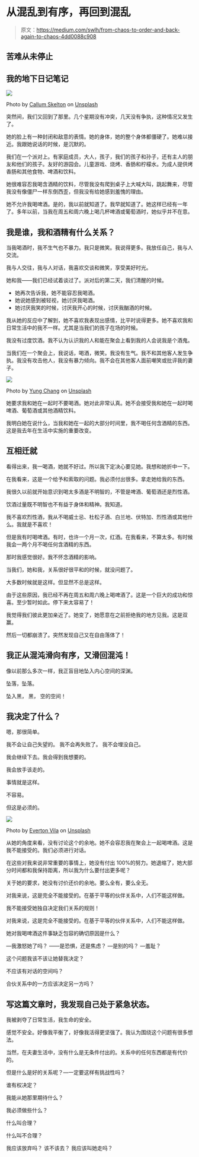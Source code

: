 # 从混乱到有序，再回到混乱

> 原文：<https://medium.com/swlh/from-chaos-to-order-and-back-again-to-chaos-4dd0088c908>

## 苦难从未停止

## 我的地下日记笔记

![](img/fd84806305cde4ec7f14ed4b55f6fc14.png)

Photo by [Callum Skelton](https://unsplash.com/@callumskelton?utm_source=medium&utm_medium=referral) on [Unsplash](https://unsplash.com?utm_source=medium&utm_medium=referral)

突然间，我们又回到了那里。几个星期没有冲突，几天没有争执，这种情况又发生了。

她的脸上有一种封闭和敌意的表情。她的身体，她的整个身体都僵硬了。她难以接近。我跟她说话的时候，是沉默的。

我们在一个派对上。有家庭成员，大人，孩子，我们的孩子和孙子，还有主人的朋友和他们的孩子。友好的游园会。儿童游戏、烧烤、香肠和柠檬水。为成人提供烤香肠和其他食物、啤酒和饮料。

她很难容忍我喝含酒精的饮料，尽管我没有爬到桌子上大喊大叫，跳起舞来，尽管我没有像僵尸一样东倒西歪，但我没有给她感到羞愧的理由。

她不允许我喝啤酒。是的，我以前就知道了。我早就知道了。她这样已经有一年了。多年以前，当我在周五和周六晚上喝几杯啤酒或葡萄酒时，她似乎并不在意。

## 我是谁，我和酒精有什么关系？

当我喝酒时，我不生气也不暴力。我只是微笑。我说得更多。我放任自己，我与人交流。

我与人交往，我与人对话，我喜欢交谈和微笑，享受美好时光。

她和我——我们已经试着谈过了。派对后的第二天，我们清醒的时候。

*   她再次告诉我，她不能容忍我喝酒。
*   她说她感到被轻视，她讨厌我喝酒。
*   她讨厌我笑的时候，讨厌我开心的时候，讨厌我酗酒的时候。

我从她的反应中了解到，她不喜欢我表现出感情，比平时说得更多。她不喜欢我和日常生活中的我不一样。尤其是当我们的孩子在场的时候。

我没有过度饮酒。我不认为认识我的人和能在聚会上看到我的人会说我是个酒鬼。

当我们在一个聚会上，我说话，喝酒，微笑。我没有生气。我不和其他客人发生争执。我没有攻击他人，我没有暴力倾向。我不会在其他客人面前嘲笑或批评我的妻子。

![](img/6a5bb68e26f6864cddf9b1cd772f4b4a.png)

Photo by [Yung Chang](https://unsplash.com/@yungnoma?utm_source=medium&utm_medium=referral) on [Unsplash](https://unsplash.com?utm_source=medium&utm_medium=referral)

她要求我和她在一起时不要喝酒。她对此非常认真。她不会接受我和她在一起时喝啤酒、葡萄酒或其他酒精饮料。

我明白她在说什么，当我和她在一起的大部分时间里，我不喝任何含酒精的东西。这是我去年在生活中实施的重要改变。

## 互相迁就

看得出来，我一喝酒，她就不好过。所以我下定决心要见她。我想和她折中一下。

在我看来，这是一个给予和索取的问题。我必须付出很多。拿走她给我的东西。

我很久以前就开始意识到喝太多酒是不明智的，不管是啤酒、葡萄酒还是烈性酒。

饮酒过量既不明智也不有益于身体和精神。我知道。

我不喜欢烈性酒，我从不喝威士忌、杜松子酒、白兰地、伏特加、烈性酒或其他什么。我就是不喜欢！

但是我有时喝啤酒。有时，也许一个月一次，红酒。在我看来，不算太多。有时候我会一两个月不喝任何含酒精的东西。

那时我感觉很好。我不怀念酒精的影响。

当我们，她和我，关系很好很平和的时候，就没问题了。

大多数时候就是这样。但显然不总是这样。

由于这些原因，我已经不再在周五和周六晚上喝啤酒了。这是一个巨大的成功和惊喜。至少暂时如此。停下来太容易了！

我觉得我们彼此更加亲近了。她变了，她愿意在之前拒绝我的地方见我。这是双赢。

然后一切都崩溃了。突然发现自己又在自由落体了！

## 我正从混沌滑向有序，又滑回混沌！

像以前那么多次一样，我正盲目地坠入内心空间的深渊。

坠落，坠落。

坠入黑，
黑，
空的空间！

## 我决定了什么？

嗯，那很简单。

我不会让自己失望的。
我不会再失败了。
我不会埋没自己。

我会继续下去。我会得到我想要的。

我会放手该走的。

事情就是这样。

不容易。

但这是必须的。

![](img/6ef4459621be3d020e811a42f4ad6941.png)

Photo by [Everton Vila](https://unsplash.com/@evertonvila?utm_source=medium&utm_medium=referral) on [Unsplash](https://unsplash.com?utm_source=medium&utm_medium=referral)

从她的角度来看，没有讨论这个的余地。她不会容忍我在聚会上一起喝啤酒。这是我不能接受的。我们必须进行对话。

在这些对我来说非常重要的事情上，她没有付出 100%的努力。她退缩了，她大部分时间都和我保持距离，所以我为什么要付出更多呢？

关于她的要求，她没有讨价还价的余地。要么全有，要么全无。

对我来说，这是完全不能接受的。在基于平等的伙伴关系中，人们不能这样做。

我不能接受她独自决定我们关系的规则！

对我来说，这是完全不能接受的。在基于平等的伙伴关系中，人们不能这样做。

她对我喝啤酒这件事缺乏包容的确切原因是什么？

—我激怒她了吗？
——是恐惧，还是焦虑？
—是别的吗？
—羞耻？

这个问题我该不该让她替我决定？

不应该有对话的空间吗？

合伙关系中的一方应该决定另一方吗？

## 写这篇文章时，我发现自己处于紧急状态。

我被剥夺了日常生活，我生命的安全。

感觉不安全。好像我平衡了，好像我活得更坚强了。我认为围绕这个问题有很多想法。

当然，在夫妻生活中，没有什么是无条件付出的。关系中的任何东西都是有代价的。

但是什么是好的关系呢？—一定要这样有挑战性吗？

谁有权决定？

我能从她那里期待什么？

我必须做些什么？

什么叫合理？

什么叫不合理？

我应该放弃吗？
该不该去？
我应该叫她走吗？